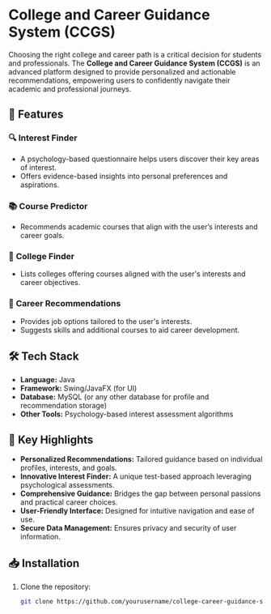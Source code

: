 # College and Career Guidance System (CCGS)

Choosing the right college and career path is a critical decision for students and professionals. The **College and Career Guidance System (CCGS)** is an advanced platform designed to provide personalized and actionable recommendations, empowering users to confidently navigate their academic and professional journeys.

## 🚀 Features

### 🔍 **Interest Finder**
- A psychology-based questionnaire helps users discover their key areas of interest.
- Offers evidence-based insights into personal preferences and aspirations.

### 📚 **Course Predictor**
- Recommends academic courses that align with the user’s interests and career goals.

### 🏫 **College Finder**
- Lists colleges offering courses aligned with the user's interests and career objectives.

### 💼 **Career Recommendations**
- Provides job options tailored to the user's interests.
- Suggests skills and additional courses to aid career development.

## 🛠️ Tech Stack
- **Language:** Java
- **Framework:** Swing/JavaFX (for UI)
- **Database:** MySQL (or any other database for profile and recommendation storage)
- **Other Tools:** Psychology-based interest assessment algorithms

## 🌟 Key Highlights
- **Personalized Recommendations:** Tailored guidance based on individual profiles, interests, and goals.
- **Innovative Interest Finder:** A unique test-based approach leveraging psychological assessments.
- **Comprehensive Guidance:** Bridges the gap between personal passions and practical career choices.
- **User-Friendly Interface:** Designed for intuitive navigation and ease of use.
- **Secure Data Management:** Ensures privacy and security of user information.

## 📥 Installation
1. Clone the repository:
   ```bash
   git clone https://github.com/yourusername/college-career-guidance-system.git

